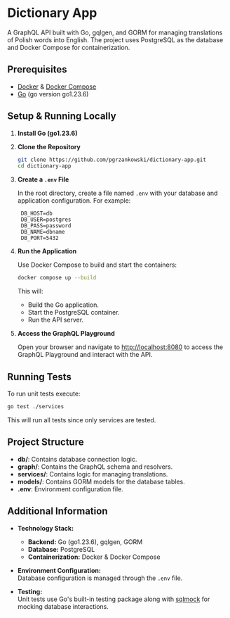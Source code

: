 # Dictionary App

A GraphQL API built with Go, gqlgen, and GORM for managing translations of Polish words into English. The project uses PostgreSQL as the database and Docker Compose for containerization.

## Prerequisites

- [Docker](https://www.docker.com/) & [Docker Compose](https://docs.docker.com/compose/)
- [Go](https://golang.org/) (go version go1.23.6)

## Setup & Running Locally

1. **Install Go (go1.23.6)**

2. **Clone the Repository**

   ```sh
   git clone https://github.com/pgrzankowski/dictionary-app.git
   cd dictionary-app
   ```

3. **Create a `.env` File**

   In the root directory, create a file named `.env` with your database and application configuration. For example:

   ```dotenv
    DB_HOST=db
    DB_USER=postgres
    DB_PASS=password
    DB_NAME=dbname
    DB_PORT=5432
   ```

4. **Run the Application**

   Use Docker Compose to build and start the containers:

   ```sh
   docker compose up --build
   ```

   This will:
   - Build the Go application.
   - Start the PostgreSQL container.
   - Run the API server.

5. **Access the GraphQL Playground**

   Open your browser and navigate to [http://localhost:8080](http://localhost:8080) to access the GraphQL Playground and interact with the API.

## Running Tests

To run unit tests execute:

```sh
go test ./services
```

This will run all tests since only services are tested.

## Project Structure

- **db/**: Contains database connection logic.
- **graph/**: Contains the GraphQL schema and resolvers.
- **services/**: Contains logic for managing translations.
- **models/**: Contains GORM models for the database tables.
- **.env**: Environment configuration file.

## Additional Information

- **Technology Stack:**
  - **Backend:** Go (go1.23.6), gqlgen, GORM
  - **Database:** PostgreSQL
  - **Containerization:** Docker & Docker Compose

- **Environment Configuration:**  
  Database configuration is managed through the `.env` file.

- **Testing:**  
  Unit tests use Go's built-in testing package along with [sqlmock](https://github.com/DATA-DOG/go-sqlmock) for mocking database interactions.
